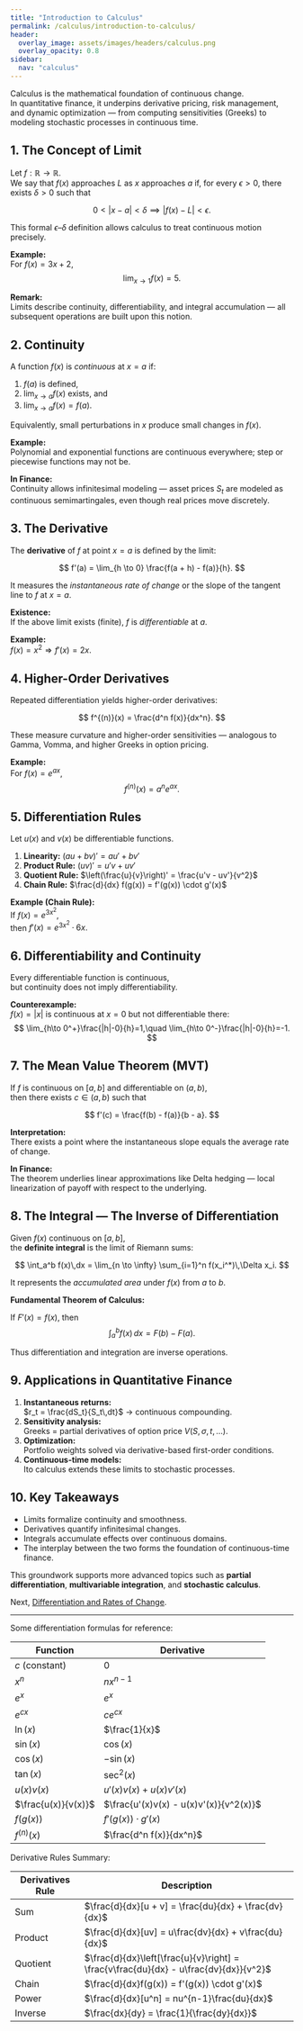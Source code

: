 ```yaml
---
title: "Introduction to Calculus"
permalink: /calculus/introduction-to-calculus/
header:
  overlay_image: assets/images/headers/calculus.png
  overlay_opacity: 0.8
sidebar:
  nav: "calculus"
---
```


Calculus is the mathematical foundation of continuous change.  
In quantitative finance, it underpins derivative pricing, risk management, and dynamic optimization — from computing sensitivities (Greeks) to modeling stochastic processes in continuous time.

## 1. The Concept of Limit

Let $f: \mathbb{R} \to \mathbb{R}$.  
We say that $f(x)$ approaches $L$ as $x$ approaches $a$ if, for every $\epsilon > 0$, there exists $\delta > 0$ such that

$$
0 < |x - a| < \delta \implies |f(x) - L| < \epsilon.
$$

This formal $\epsilon$–$\delta$ definition allows calculus to treat continuous motion precisely.

**Example:**  
For $f(x) = 3x + 2$,  
$$
\lim_{x \to 1} f(x) = 5.
$$

**Remark:**  
Limits describe continuity, differentiability, and integral accumulation — all subsequent operations are built upon this notion.

## 2. Continuity

A function $f(x)$ is *continuous* at $x=a$ if:

1. $f(a)$ is defined,  
2. $\lim_{x \to a} f(x)$ exists, and  
3. $\lim_{x \to a} f(x) = f(a)$.

Equivalently, small perturbations in $x$ produce small changes in $f(x)$.

**Example:**  
Polynomial and exponential functions are continuous everywhere; step or piecewise functions may not be.

**In Finance:**  
Continuity allows infinitesimal modeling — asset prices $S_t$ are modeled as continuous semimartingales, even though real prices move discretely.

## 3. The Derivative

The **derivative** of $f$ at point $x=a$ is defined by the limit:

$$
f'(a) = \lim_{h \to 0} \frac{f(a + h) - f(a)}{h}.
$$

It measures the *instantaneous rate of change* or the slope of the tangent line to $f$ at $x=a$.

**Existence:**  
If the above limit exists (finite), $f$ is *differentiable* at $a$.

**Example:**  
$f(x) = x^2 \Rightarrow f'(x) = 2x.$

## 4. Higher-Order Derivatives

Repeated differentiation yields higher-order derivatives:

$$
f^{(n)}(x) = \frac{d^n f(x)}{dx^n}.
$$

These measure curvature and higher-order sensitivities — analogous to Gamma, Vomma, and higher Greeks in option pricing.

**Example:**  
For $f(x) = e^{ax}$,  
$$
f^{(n)}(x) = a^n e^{ax}.
$$

## 5. Differentiation Rules

Let $u(x)$ and $v(x)$ be differentiable functions.

1. **Linearity:** $(au + bv)' = au' + bv'$  
2. **Product Rule:** $(uv)' = u'v + uv'$  
3. **Quotient Rule:** $\left(\frac{u}{v}\right)' = \frac{u'v - uv'}{v^2}$  
4. **Chain Rule:** $\frac{d}{dx} f(g(x)) = f'(g(x)) \cdot g'(x)$

**Example (Chain Rule):**  
If $f(x) = e^{3x^2}$,  
then $f'(x) = e^{3x^2} \cdot 6x.$

## 6. Differentiability and Continuity

Every differentiable function is continuous,  
but continuity does not imply differentiability.

**Counterexample:**  
$f(x) = |x|$ is continuous at $x=0$ but not differentiable there:
$$
\lim_{h\to 0^+}\frac{|h|-0}{h}=1,\quad
\lim_{h\to 0^-}\frac{|h|-0}{h}=-1.
$$

## 7. The Mean Value Theorem (MVT)

If $f$ is continuous on $[a,b]$ and differentiable on $(a,b)$,  
then there exists $c \in (a,b)$ such that

$$
f'(c) = \frac{f(b) - f(a)}{b - a}.
$$

**Interpretation:**  
There exists a point where the instantaneous slope equals the average rate of change.

**In Finance:**  
The theorem underlies linear approximations like Delta hedging — local linearization of payoff with respect to the underlying.

## 8. The Integral — The Inverse of Differentiation

Given $f(x)$ continuous on $[a,b]$,  
the **definite integral** is the limit of Riemann sums:

$$
\int_a^b f(x)\,dx = \lim_{n \to \infty} \sum_{i=1}^n f(x_i^*)\,\Delta x_i.
$$

It represents the *accumulated area* under $f(x)$ from $a$ to $b$.

**Fundamental Theorem of Calculus:**

If $F'(x) = f(x)$, then
$$
\int_a^b f(x)\,dx = F(b) - F(a).
$$

Thus differentiation and integration are inverse operations.

## 9. Applications in Quantitative Finance

1. **Instantaneous returns:**  
   $r_t = \frac{dS_t}{S_t\,dt}$ → continuous compounding.  
2. **Sensitivity analysis:**  
   Greeks = partial derivatives of option price $V(S, \sigma, t, \dots)$.  
3. **Optimization:**  
   Portfolio weights solved via derivative-based first-order conditions.  
4. **Continuous-time models:**  
   Ito calculus extends these limits to stochastic processes.

## 10. Key Takeaways

- Limits formalize continuity and smoothness.  
- Derivatives quantify infinitesimal changes.  
- Integrals accumulate effects over continuous domains.  
- The interplay between the two forms the foundation of continuous-time finance.

This groundwork supports more advanced topics such as **partial differentiation**, **multivariable integration**, and **stochastic calculus**.

Next, [Differentiation and Rates of Change](differentiation-and-rates-of-change.md).

---

Some differentiation formulas for reference:

| Function                | Derivative                     |
|-------------------------|--------------------------------|
| $c$ (constant)          | $0$                            |
| $x^n$                   | $nx^{n-1}$                     |
| $e^{x}$                 | $e^{x}$                        |
| $e^{cx}$                | $ce^{cx}$                      |
| $\ln(x)$                | $\frac{1}{x}$                  |
| $\sin(x)$               | $\cos(x)$                      |
| $\cos(x)$               | $-\sin(x)$                     |
| $\tan(x)$               | $\sec^2(x)$                    |
| $u(x)v(x)$             | $u'(x)v(x) + u(x)v'(x)$       |
| $\frac{u(x)}{v(x)}$    | $\frac{u'(x)v(x) - u(x)v'(x)}{v^2(x)}$ |
| $f(g(x))$              | $f'(g(x)) \cdot g'(x)$         |
| $f^{(n)}(x)$            | $\frac{d^n f(x)}{dx^n}$         |

Derivative Rules Summary:

|Derivatives Rule         | Description                    |
|-------------------------|--------------------------------|
|Sum                      | $\frac{d}{dx}[u + v] = \frac{du}{dx} + \frac{dv}{dx}$ |
|Product                 | $\frac{d}{dx}[uv] = u\frac{dv}{dx} + v\frac{du}{dx}$ |
|Quotient                | $\frac{d}{dx}\left[\frac{u}{v}\right] = \frac{v\frac{du}{dx} - u\frac{dv}{dx}}{v^2}$ |
|Chain                    | $\frac{d}{dx}f(g(x)) = f'(g(x)) \cdot g'(x)$ |
|Power                   | $\frac{d}{dx}[u^n] = nu^{n-1}\frac{du}{dx}$ |
|Inverse                  | $\frac{dx}{dy} = \frac{1}{\frac{dy}{dx}}$ |
